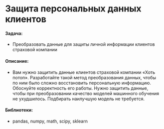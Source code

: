 # Защита персональных данных клиентов

#### Задача: 
- Преобразовать данные для защиты личной информации клиентов страховой компании

#### Описание:
- Вам нужно защитить данные клиентов страховой компании «Хоть потоп». Разработайте такой метод преобразования данных, чтобы по ним было сложно восстановить персональную информацию. Обоснуйте корректность его работы.
Нужно защитить данные, чтобы при преобразовании качество моделей машинного обучения не ухудшилось. Подбирать наилучшую модель не требуется.

#### Библиотеки:
- pandas, numpy, math, scipy, sklearn
